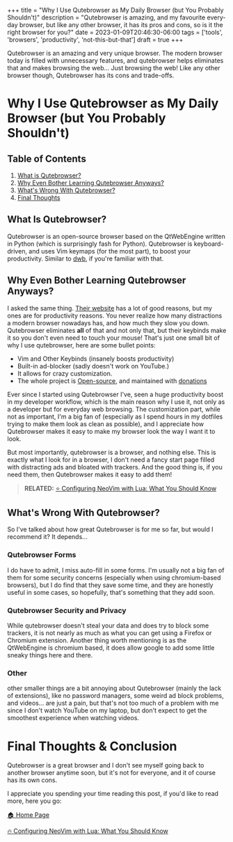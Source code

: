 +++
title = "Why I Use Qutebrowser as My Daily Browser (but You Probably Shouldn't)"
description = "Qutebrowser is amazing, and my favourite every-day browser, but like any other browser, it has its pros and cons, so is it the right browser for you?"
date = 2023-01-09T20:46:30-06:00
tags = ['tools', 'browsers', 'productivity', 'not-this-but-that']
draft = true
+++

Qutebrowser is an amazing and very unique browser. The modern browser today is filled with unnecessary
features, and qutebrowser helps eliminates that and makes browsing the web... Just browsing
the web! Like any other browser though, Qutebrowser has its cons and trade-offs.

# Why I Use Qutebrowser as My Daily Browser (but You Probably Shouldn't) 

## Table of Contents
1. [What is Qutebrowser?](#what-is-qutebrowser)
2. [Why Even Bother Learning Qutebrowser Anyways?](#why-even-bother-learning-qutebrowser-anyways)
4. [What's Wrong With Qutebrowser?](#whats-wrong-with-qutebrowser)
5. [Final Thoughts](#final-thoughts)

## What Is Qutebrowser?
Qutebrowser is an open-source browser based on the QtWebEngine written in Python (which is
surprisingly fash for Python). Qutebrowser is keyboard-driven, and uses Vim keymaps (for the most
part), to boost your productivity. Similar to [dwb](https://bitbucket.org/portix/dwb/src/master/),
if you're familiar with that.

## Why Even Bother Learning Qutebrowser Anyways?
I asked the same thing. [Their website](https://qutebrowser.org/doc/faq.html) has a lot of good
reasons, but my ones are for productivity reasons. You never realize how many distractions
a modern browser nowadays has, and how much they slow you down. Qutebrowser eliminates **all** of
that and not only that, but their keybinds make it so you don't even need to touch your mouse!
That's just one small bit of why I use qutebrowser, here are some bullet points:
* Vim and Other Keybinds (insanely boosts productivity)
* Built-in ad-blocker (sadly doesn't work on YouTube.)
* It allows for crazy customization.
* The whole project is [Open-source](https://github.com/qutebrowser/qutebrowser), and maintained with [donations](https://github.com/sponsors/The-Compiler/)

Ever since I started using Qutebrowser I've, seen a huge productivity boost in my developer workflow,
which is the main reason why I use it, not only as a developer but for everyday web browsing.
The customization part, while not as important, I'm a big fan of (especially as I spend hours in
my dotfiles trying to make them look as clean as possible), and I appreciate how Qutebrowser
makes it easy to make my browser look the way I want it to look.

But most importantly, qutebrowser is a browser, and nothing else. This is exactly what I look for
in a browser, I don't need a fancy start page filled with distracting ads and bloated with trackers.
And the good thing is, if you need them, then Qutebrowser makes it easy to add them!

> **RELATED:** [⭐️  Configuring NeoVim with Lua: What You Should Know](https://the-net-blog.netlify.app/post/configuring-neovim-with-lua-what-you-should-know/)
## What's Wrong With Qutebrowser?
So I've talked about how great Qutebrowser is for me so far, but would I recommend it? It depends...

### Qutebrowser Forms 
I do have to admit, I miss auto-fill in some forms. I'm usually not a big fan of them for some
security concerns (especially when using chromium-based browsers), but I do find that they save some
time, and they are honestly useful in some cases, so hopefully, that's something that they add soon.

### Qutebrowser Security and Privacy
While qutebrowser doesn't steal your data and does try to block some trackers, it is not nearly as
much as what you can get using a Firefox or Chromium extension. Another thing worth mentioning is as
the QtWebEngine is chromium based, it does allow google to add some little sneaky things here and
there.

### Other
other smaller things are a bit annoying about Qutebrowser (mainly the lack of extensions), like no
password managers, some weird ad block problems, and videos... are just a pain, but that's not too
much of a problem with me since I don't watch YouTube on my laptop, but don't expect to get
the smoothest experience when watching videos.

# Final Thoughts & Conclusion
Qutebrowser is a great browser and I don't see myself going back to another browser anytime soon,
but it's not for everyone, and it of course has its own cons.

I appreciate you spending your time reading this post, if you'd like to read more, here you go:

[🏠  Home Page](https://the-net-blog.netlify.app/)

[🔥  Configuring NeoVim with Lua: What You Should Know](https://the-net-blog.netlify.app/post/configuring-neovim-with-lua-what-you-should-know/)

